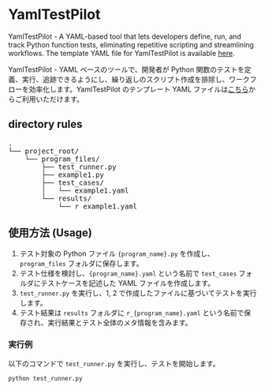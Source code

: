 # YamlTestPilot
YamlTestPilot - A YAML-based tool that lets developers define, run, and track Python function tests, eliminating repetitive scripting and streamlining workflows.
The template YAML file for YamlTestPilot is available [here](https://github.com/Masafuro/YamlTestPilot/blob/main/template.yaml).

YamlTestPilot - YAML ベースのツールで、開発者が Python 関数のテストを定義、実行、追跡できるようにし、繰り返しのスクリプト作成を排除し、ワークフローを効率化します。YamlTestPilot のテンプレート YAML ファイルは[こちら](https://github.com/Masafuro/YamlTestPilot/blob/main/template.yaml)からご利用いただけます。

## directory rules
<pre>
.
└── project_root/
    └── program_files/
        ├── test_runner.py
        ├── example1.py
        ├── test_cases/
        │   └── example1.yaml
        └── results/
            └── r_example1.yaml
</pre>
## 使用方法 (Usage)

1. テスト対象の Python ファイル `{program_name}.py` を作成し、`program_files` フォルダに保存します。
2. テスト仕様を検討し、`{program_name}.yaml` という名前で `test_cases` フォルダにテストケースを記述した YAML ファイルを作成します。
3. `test_runner.py` を実行し、1, 2 で作成したファイルに基づいてテストを実行します。
4. テスト結果は `results` フォルダに `r_{program_name}.yaml` という名前で保存され、実行結果とテスト全体のメタ情報を含みます。

### 実行例

以下のコマンドで `test_runner.py` を実行し、テストを開始します。

```bash
python test_runner.py
